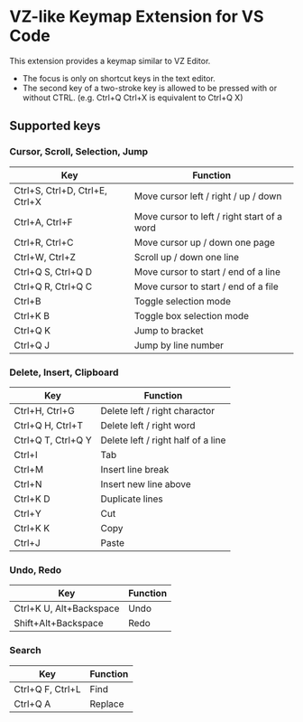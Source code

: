 # VZ-like Keymap Extension for VS Code

This extension provides a keymap similar to VZ Editor.

 - The focus is only on shortcut keys in the text editor.
 - The second key of a two-stroke key is allowed to be pressed with or without CTRL.
   (e.g. Ctrl+Q Ctrl+X is equivalent to Ctrl+Q X)


## Supported keys

### Cursor, Scroll, Selection, Jump

| Key | Function |
| --- | -------- |
| Ctrl+S, Ctrl+D, Ctrl+E, Ctrl+X  | Move cursor left / right / up / down |
| Ctrl+A, Ctrl+F | Move cursor to left / right start of a word |
| Ctrl+R, Ctrl+C | Move cursor up / down one page |
| Ctrl+W, Ctrl+Z | Scroll up / down one line |
| Ctrl+Q S, Ctrl+Q D | Move cursor to start / end of a line |
| Ctrl+Q R, Ctrl+Q C | Move cursor to start / end of a file |
| Ctrl+B | Toggle selection mode |
| Ctrl+K B | Toggle box selection mode |
| Ctrl+Q K | Jump to bracket |
| Ctrl+Q J | Jump by line number |

### Delete, Insert, Clipboard

| Key | Function |
| --- | -------- |
| Ctrl+H, Ctrl+G | Delete left / right charactor |
| Ctrl+Q H, Ctrl+T | Delete left / right word |
| Ctrl+Q T, Ctrl+Q Y | Delete left / right half of a line |
| Ctrl+I | Tab |
| Ctrl+M | Insert line break |
| Ctrl+N | Insert new line above |
| Ctrl+K D | Duplicate lines |
| Ctrl+Y | Cut |
| Ctrl+K K | Copy |
| Ctrl+J | Paste |

### Undo, Redo

| Key | Function |
| --- | -------- |
| Ctrl+K U, Alt+Backspace | Undo |
| Shift+Alt+Backspace | Redo |

### Search

| Key | Function |
| --- | -------- |
| Ctrl+Q F, Ctrl+L | Find |
| Ctrl+Q A | Replace |
